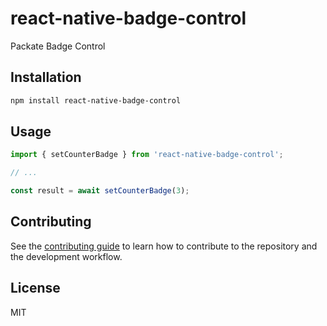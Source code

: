 # react-native-badge-control

Packate Badge Control

## Installation

```sh
npm install react-native-badge-control
```

## Usage

```js
import { setCounterBadge } from 'react-native-badge-control';

// ...

const result = await setCounterBadge(3);
```

## Contributing

See the [contributing guide](CONTRIBUTING.md) to learn how to contribute to the repository and the development workflow.

## License

MIT
